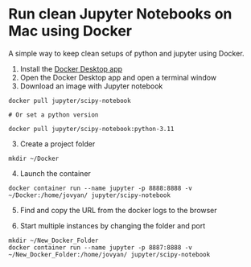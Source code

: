 # Run clean Jupyter Notebooks on Mac using Docker

A simple way to keep clean setups of python and jupyter using Docker.

1. Install the [Docker Desktop app](https://docs.docker.com/desktop/setup/install/mac-install/)
2. Open the Docker Desktop app and open a terminal window
3. Download an image with Jupyter notebook
```
docker pull jupyter/scipy-notebook

# Or set a python version

docker pull jupyter/scipy-notebook:python-3.11
```
3. Create a project folder
```
mkdir ~/Docker
```
4. Launch the container
```
docker container run --name jupyter -p 8888:8888 -v ~/Docker:/home/jovyan/ jupyter/scipy-notebook
```
5. Find and copy the URL from the docker logs to the browser

6. Start multiple instances by changing the folder and port
```
mkdir ~/New_Docker_Folder
docker container run --name jupyter -p 8887:8888 -v ~/New_Docker_Folder:/home/jovyan/ jupyter/scipy-notebook
```
